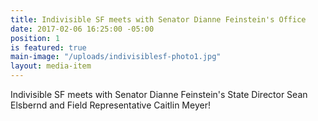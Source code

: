 ```yaml
---
title: Indivisible SF meets with Senator Dianne Feinstein's Office
date: 2017-02-06 16:25:00 -05:00
position: 1
is featured: true
main-image: "/uploads/indivisiblesf-photo1.jpg"
layout: media-item
---
```


Indivisible SF meets with Senator Dianne Feinstein's State Director Sean Elsbernd and Field Representative Caitlin Meyer!
